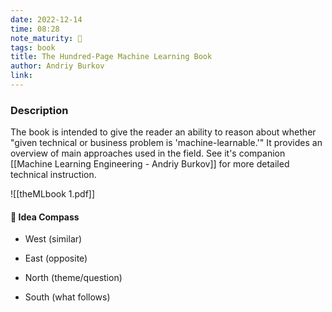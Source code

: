 ```yaml
---
date: 2022-12-14
time: 08:28
note_maturity: 🌱
tags: book
title: The Hundred-Page Machine Learning Book
author: Andriy Burkov
link:
---
```


### Description
The book is intended to give the reader an ability to reason about whether "given technical or business problem is 'machine-learnable.'" It provides an overview of main approaches used in the field.
See it's companion [[Machine Learning Engineering - Andriy Burkov]] for more detailed technical instruction.

















![[theMLbook 1.pdf]]










#### 🧭  Idea Compass
- West  (similar) 

- East (opposite)

- North (theme/question)

- South (what follows)